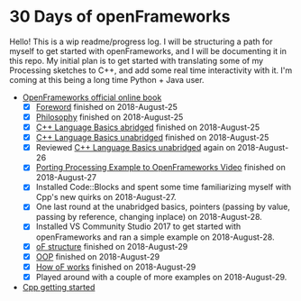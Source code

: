 # 30 Days of openFrameworks
Hello! This is a wip readme/progress log. I will be structuring a path for myself to get started with openFrameworks, and I will be documenting it in this repo. My initial plan is to get started with translating some of my Processing sketches to C++, and add some real time interactivity with it. I'm coming at this being a long time Python + Java user.


- [OpenFrameworks official online book](https://openframeworks.cc/ofBook/chapters/foreword.html)
  - [X] [Foreword](https://openframeworks.cc/ofBook/chapters/foreword.html) finished on 2018-August-25
  - [X] [Philosophy](https://openframeworks.cc/ofBook/chapters/of_philosophy.html) finished on 2018-August-25
  - [X] [C++ Language Basics abridged](https://openframeworks.cc/ofBook/chapters/cplusplus_basics.html) finished on 2018-August-25
  - [X] [C++ Language Basics unabridged](https://github.com/openframeworks/ofBook/blob/master/chapters/cplusplus_basics/unabridged.md) finished on 2018-August-25
  - [X] Reviewed [C++ Language Basics unabridged](https://github.com/openframeworks/ofBook/blob/master/chapters/cplusplus_basics/unabridged.md) again on 2018-August-26
  - [X] [Porting Processing Example to OpenFrameworks Video](https://vimeo.com/49204516) finished on 2018-August-27
  - [X] Installed Code::Blocks and spent some time familiarizing myself with Cpp's new quirks on 2018-August-27.
  - [X] One last round at the unabridged basics, pointers (passing by value, passing by reference, changing inplace) on 2018-August-28. 
  - [X] Installed VS Community Studio 2017 to get started with openFrameworks and ran a simple example on 2018-August-28. 
  - [X] [oF structure](https://openframeworks.cc/ofBook/chapters/setup_and_project_structure.html) finished on 2018-August-29
  - [X] [OOP](https://openframeworks.cc/ofBook/chapters/OOPs!.html) finished on 2018-August-29
  - [X] [How oF works](https://openframeworks.cc/ofBook/chapters/how_of_works.html) finished on 2018-August-29
  - [X] Played around with a couple of more examples on 2018-August-29.
- [Cpp getting started](http://www.cplusplus.com/doc/tutorial/)
